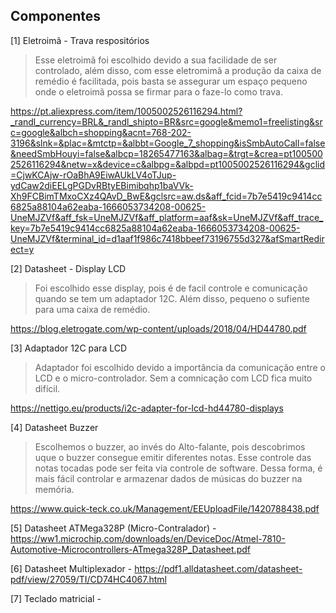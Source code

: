## Componentes


[1] Eletroimã - Trava respositórios  
    
> Esse eletroimã foi escolhido devido a sua facilidade de ser controlado, além disso, com esse  eletromimã a produção da caixa de remédio é facilitada, pois basta se assegurar um espaço pequeno onde o eletroimã possa se firmar para o faze-lo como trava.

https://pt.aliexpress.com/item/1005002526116294.html?_randl_currency=BRL&_randl_shipto=BR&src=google&memo1=freelisting&src=google&albch=shopping&acnt=768-202-3196&slnk=&plac=&mtctp=&albbt=Google_7_shopping&isSmbAutoCall=false&needSmbHouyi=false&albcp=18265477163&albag=&trgt=&crea=pt1005002526116294&netw=x&device=c&albpg=&albpd=pt1005002526116294&gclid=CjwKCAjw-rOaBhA9EiwAUkLV4oTJup-ydCaw2diEELgPGDvRBtyEBimibqhp1baVVk-Xh9FCBimTMxoCXz4QAvD_BwE&gclsrc=aw.ds&aff_fcid=7b7e5419c9414cc6825a88104a62eaba-1666053734208-00625-UneMJZVf&aff_fsk=UneMJZVf&aff_platform=aaf&sk=UneMJZVf&aff_trace_key=7b7e5419c9414cc6825a88104a62eaba-1666053734208-00625-UneMJZVf&terminal_id=d1aaf1f986c7418bbeef73196755d327&afSmartRedirect=y

   

[2] Datasheet - Display LCD

> Foi escolhido esse display, pois é de facil controle e comunicação quando se tem um adaptador 12C. Além disso, pequeno o sufiente para uma caixa de remédio.

https://blog.eletrogate.com/wp-content/uploads/2018/04/HD44780.pdf

[3] Adaptador 12C para LCD

> Adaptador foi escolhido devido a importância da comunicação entre o LCD e o micro-controlador. Sem a comnicação com LCD fica muito difícil.
 
https://nettigo.eu/products/i2c-adapter-for-lcd-hd44780-displays

[4] Datasheet Buzzer

> Escolhemos o buzzer, ao invés do Alto-falante, pois descobrimos uque o buzzer consegue emitir diferentes notas. Esse controle das notas tocadas pode ser feita via controle de software. Dessa forma, é mais fácil controlar e armazenar dados de músicas do buzzer na memória.

https://www.quick-teck.co.uk/Management/EEUploadFile/1420788438.pdf

[5] Datasheet ATMega328P (Micro-Contralador) - https://ww1.microchip.com/downloads/en/DeviceDoc/Atmel-7810-Automotive-Microcontrollers-ATmega328P_Datasheet.pdf

[6] Datasheet Multiplexador  - https://pdf1.alldatasheet.com/datasheet-pdf/view/27059/TI/CD74HC4067.html

[7] Teclado matricial - 
